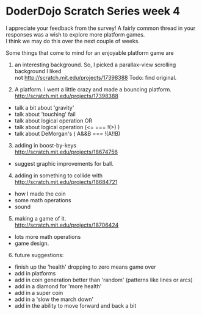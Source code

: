 DoderDojo Scratch Series week 4
========================

I appreciate your feedback from the survey!
A fairly common thread in your responses was a wish to explore more platform games.<br>
I think we may do this over the next couple of weeks.

Some things that come to mind for an enjoyable platform game are 
1) an interesting background.  So, I picked a parallax-view scrolling background I liked<br>
not http://scratch.mit.edu/projects/17398388  Todo: find original.

2) A platform.  I went a little crazy and made a bouncing platform.  <br>
http://scratch.mit.edu/projects/17398388<br>
- talk a bit about 'gravity'<br>
- talk about 'touching' fail<br>
- talk about logical operation OR 
- talk about logical operation (<= === !(>) )
- talk about DeMorgan's (  A&&B === !(A!!B)

3) adding in boost-by-keys<br>
http://scratch.mit.edu/projects/18674756<br>
- suggest graphic improvements for ball. <br>

4) adding in something to collide with<br>
http://scratch.mit.edu/projects/18684721<br>
- how I made the coin<br>
- some math operations<br>
- sound<br>
 
5) making a game of it.<br>
http://scratch.mit.edu/projects/18706424<br>
- lots more math operations<br>
- game design.<br>

6) future suggestions: 
- finish up the 'health' dropping to zero means game over
- add in platforms
- add in coin generation better than 'random' (patterns like lines or arcs)
- add in a diamond for 'more health'
- add in a super coin
- add in a 'slow the march down'
- add in the ability to move forward and back a bit
